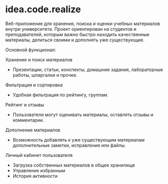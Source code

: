 # idea.code.realize
Веб-приложение для хранения, поиска и оценки учебных материалов внутри университета. Проект ориентирован на студентов и преподавателей, которым важно быстро находить качественные материалы, делиться своими и дополнять уже существующие.

Основной функционал:

Хранение и поиск материалов
- Презентации, статьи, конспекты, домашние задания, лабораторные работы, шпаргалки и прочее.

Фильтрация и сортировка
- Удобная фильтрация по рейтингу, группам.

Рейтинг и отзывы
- Пользователи могут оценивать материалы, оставлять отзывы и комментарии.

Дополнение материалов
- Возможность добавлять к уже существующим материалам дополнительные заметки, исправления или файлы.

Личный кабинет пользователя
- Загрузка собственных материалов в общее хранилище
- Управление избранным
- История активности
